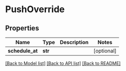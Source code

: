 # PushOverride

## Properties
Name | Type | Description | Notes
------------ | ------------- | ------------- | -------------
**schedule_at** | **str** |  | [optional] 

[[Back to Model list]](../README.md#documentation-for-models) [[Back to API list]](../README.md#documentation-for-api-endpoints) [[Back to README]](../README.md)


